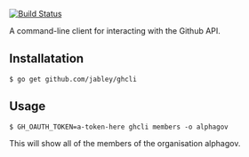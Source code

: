[![Build Status](https://travis-ci.org/jabley/ghcli.svg?branch=master)](https://travis-ci.org/jabley/ghcli)

A command-line client for interacting with the Github API.

## Installatation
```shell
$ go get github.com/jabley/ghcli
```

## Usage

```shell
$ GH_OAUTH_TOKEN=a-token-here ghcli members -o alphagov
```

This will show all of the members of the organisation alphagov.
